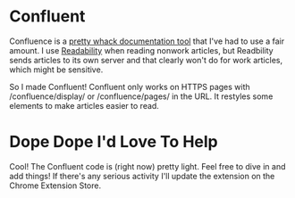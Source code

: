 Confluent
=========

Confluence is a [pretty whack documentation tool](http://en.wikipedia.org/wiki/Confluence_%28software%29) that I've had to use a fair amount. I use [Readability](https://readability.com/) when reading nonwork articles, but Readbility sends articles to its own server and that clearly won't do for work articles, which might be sensitive.

So I made Confluent! Confluent only works on HTTPS pages with /confluence/display/ or /confluence/pages/ in the URL. It restyles some elements to make articles easier to read.


Dope Dope I'd Love To Help
===========

Cool! The Confluent code is (right now) pretty light. Feel free to dive in and add things! If there's any serious activity I'll update the extension on the Chrome Extension Store.
